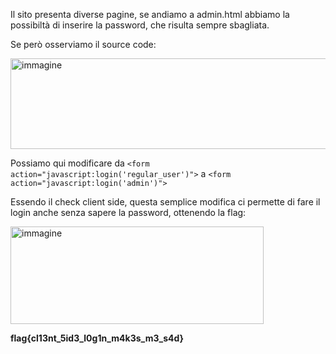 Il sito presenta diverse pagine, se andiamo a admin.html abbiamo la possibiltà di inserire la password, che risulta sempre sbagliata.

Se però osserviamo il source code:

<img width="767" height="145" alt="immagine" src="https://github.com/user-attachments/assets/3c46b9df-b5e0-4456-9f85-18c4fabf9a3f" />

Possiamo qui modificare da `<form action="javascript:login('regular_user')">` a `<form action="javascript:login('admin')">`

Essendo il check client side, questa semplice modifica ci permette di fare il login anche senza sapere la password, ottenendo la flag:

<img width="405" height="156" alt="immagine" src="https://github.com/user-attachments/assets/f7279cb9-f885-453e-a580-9660865b0ec2" />

**flag{cl13nt_5id3_l0g1n_m4k3s_m3_s4d}**
